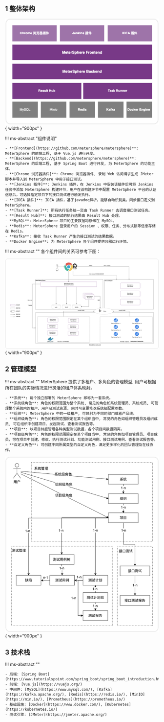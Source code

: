 ## 1 整体架构
![整体架构](./img/system-arch.png){ width="900px" }

!!! ms-abstract "组件说明"

	- **[Frontend](https://github.com/metersphere/metersphere)**: MeterSphere 的前端工程, 基于 Vue.js 进行开发。
  	- **[Backend](https://github.com/metersphere/metersphere)**: MeterSphere 的后端工程, 基于 Spring Boot 进行开发, 为 MeterSphere 的功能主体。
  	- **[Chrome 浏览器插件]**: Chrome 浏览器插件, 录制 Web 访问请求生成 JMeter 脚本并导入到 MeterSphere 中用于接口测试。
  	- **[Jenkins 插件]**: Jenkins 插件，在 Jenkins 中安装该插件后可将 Jenkins 任务中添加 MeterSphere 构建环节，用户在该构建环节中配置 MeterSphere 平台的认证信息后，可选择指定项目下的接口测试进行触发执行。
  	- **[IDEA 插件]**: IDEA 插件，基于javadoc解析，能够自动识别类，同步接口定义到 MeterSphere。
  	- **[Task Runner]**: 所有执行任务统一交由 Task Runner 去调度接口测试任务。
  	- **[Result Hub]**: 接口测试的执行结果由 Result Hub 处理。
  	- **MySQL**: MeterSphere 项目的主要数据均存储在 MySQL。
  	- **Redis**: MeterSphere 登录用户的 Session 、权限、任务、分布式锁等信息存储在 Redis。
  	- **Kafka**: 接收 Task Runner 产生的接口测试的结果数据。
  	- **Docker Engine**: 为 MeterSphere 各个组件提供容器运行环境。

!!! ms-abstract ""
	各个组件间的关系可参考下图：<br>

![组件说明](./img/components.png){ width="900px" }

## 2 管理模型
!!! ms-abstract ""
	MeterSphere 提供了多租户、多角色的管理模型, 用户可根据所在团队的实际情况进行灵活的租户体系映射。

    - **系统**: 每个独立部署的 MeterSphere 即称为一套系统。
    - **系统级角色**: 角色的权限范围为整个系统, 常见的角色如系统管理员、系统成员, 可管理整个系统内的租户、用户及测试资源, 同时可变更修改系统级配置参数。
    - **组织**: MeterSphere 中的一级租户, 可映射为不同的部门或者产品线。
    - **组织级角色**: 角色的权限范围限定在某个组织当中, 常见的角色如组织管理员及组织成员, 可在组织中创建项目、发起测试、查看测试报告等。
    - **项目**: 以项目纬度管理各种类型测试数据，各个项目间数据隔离。
    - **项目级角色**: 角色的权限范围限定在某个项目当中, 常见的角色如项目管理员、项目成员，可在项目中创建、修改、执行测试计划、功能测试用例、接口测试用例、查看测试报告等。
    - **自定义角色**: 可创建不同所属类型的自定义角色，满足更多样化的团队管理及在线协作。

![管理模型](./img/management-model.png){ width="900px" }

## 3 技术栈
!!! ms-abstract ""

    - 后端: [Spring Boot](https://www.tutorialspoint.com/spring_boot/spring_boot_introduction.htm)
    - 前端: [Vue.js](https://vuejs.org/)
    - 中间件: [MySQL](https://www.mysql.com/), [Kafka](https://kafka.apache.org/), [Redis](https://redis.io/), [MinIO](https://min.io/), [Prometheus](https://prometheus.io/)
    - 基础设施: [Docker](https://www.docker.com/), [Kubernetes](https://kubernetes.io/)
    - 测试引擎: [JMeter](https://jmeter.apache.org/)
